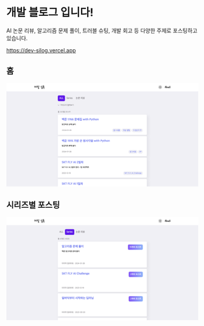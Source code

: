 # 개발 블로그 입니다!

AI 논문 리뷰, 알고리즘 문제 풀이, 트러블 슈팅, 개발 회고 등 다양한 주제로 포스팅하고 있습니다.

https://dev-silog.vercel.app

## 홈

![](https://github.com/jisupark123/dev-log/blob/main/post_images/readme/main_page.png?raw=true)

## 시리즈별 포스팅

![](https://github.com/jisupark123/dev-log/blob/main/post_images/readme/series_page.png?raw=true)
